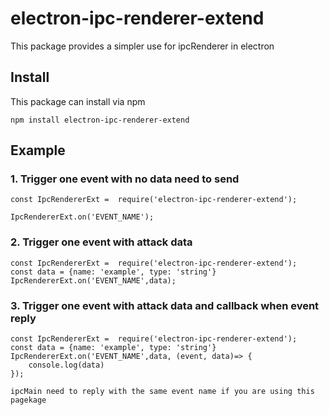 # electron-ipc-renderer-extend

This package provides a simpler use for ipcRenderer in electron

## Install

This package can install via npm 
 	
	npm install electron-ipc-renderer-extend

## Example

### 1. Trigger one event with no data need to send

    const IpcRendererExt =  require('electron-ipc-renderer-extend');
	
	IpcRendererExt.on('EVENT_NAME');
	
### 2. Trigger one event with attack data

    const IpcRendererExt =  require('electron-ipc-renderer-extend');
	const data = {name: 'example', type: 'string'}
	IpcRendererExt.on('EVENT_NAME',data);
	
### 3. Trigger one event with attack data and callback when event reply

    const IpcRendererExt =  require('electron-ipc-renderer-extend');
	const data = {name: 'example', type: 'string'}
	IpcRendererExt.on('EVENT_NAME',data, (event, data)=> {
		console.log(data)
	});

```
ipcMain need to reply with the same event name if you are using this pagekage
```
